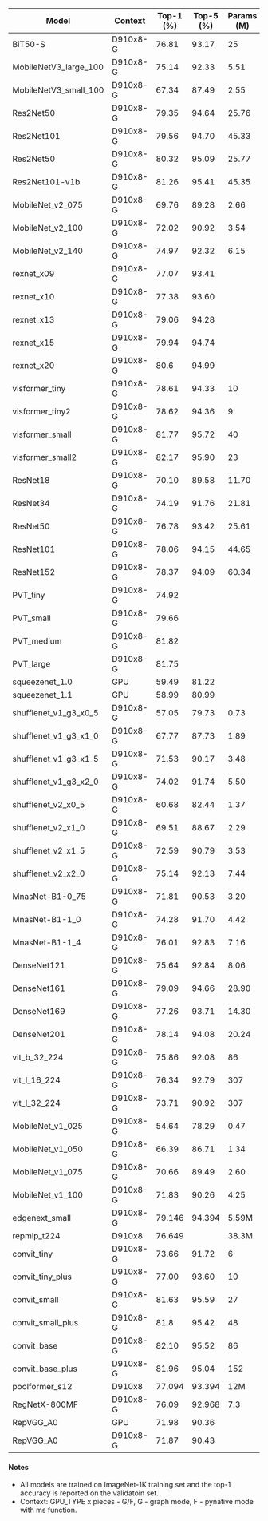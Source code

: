 | Model           | Context   |  Top-1 (%)  | Top-5 (%)  |  Params (M)    | Train T. | Infer T. |  Download | Config | Log |
|-----------------|-----------|-------|-------|------------|-------|--------|---|--------|--------------|
|    BiT50-S   | D910x8-G |   76.81   |   93.17   |    25     | 651s/step  |             | [model](https://download.mindspore.cn/toolkits/mindcv/bit/BiTresnet50.ckpt) | [cfg](https://github.com/mindspore-lab/mindcv/blob/main/configs/BigTransfer/BiT50_ascend.yaml) |  |
| MobileNetV3_large_100 | D910x8-G | 75.14     | 92.33     | 5.51       | 225s/epoch |          |  |  |  |
| MobileNetV3_small_100 | D910x8-G | 67.34     | 87.49     | 2.55       | 118s/epoch |          |  |  |  |
| Res2Net50      | D910x8-G | 79.35     | 94.64     | 25.76      | 246s/epoch | 28.5ms/step |  |  |  |
| Res2Net101     | D910x8-G | 79.56     | 94.70     | 45.33      | 467s/epoch | 46.0ms/step |  |  |  |
| Res2Net50      | D910x8-G | 80.32     | 95.09     | 25.77      | 250s/epoch | 29.6ms/step |  |  |  |
| Res2Net101-v1b | D910x8-G | 81.26     | 95.41     | 45.35      | 435s/epoch | 42.4ms/step |  |  |  |
| MobileNet_v2_075 | D910x8-G | 69.76       | 89.28      | 2.66           | 106s/epoch |        |  |  |  |
| MobileNet_v2_100 | D910x8-G | 72.02       | 90.92      | 3.54           | 98s/epoch |        |  |  |  |
| MobileNet_v2_140 | D910x8-G | 74.97       | 92.32      | 6.15           | 157s/epoch |        |  |  |  |
| rexnet_x09 | D910x8-G | 77.07 | 93.41    |      |   |   |   |  |  |
| rexnet_x10 | D910x8-G | 77.38 | 93.60    |       |   |   |   |  |  |
| rexnet_x13 | D910x8-G | 79.06 | 94.28 |  |   |   |   |  |  |
| rexnet_x15 | D910x8-G | 79.94 | 94.74  |   |   |   |   |  |  |
| rexnet_x20 | D910x8-G | 80.6 | 94.99  |   |   |   |   |  |  |
| visformer_tiny   | D910x8-G  | 78.61       | 94.33      | 10             | 353s/epoch | 10.9ms/step |  |  |  |
| visformer_tiny2  | D910x8-G  | 78.62       | 94.36      | 9              | 390s/epoch | 11.5ms/step |  |  |  |
| visformer_small  | D910x8-G  | 81.77       | 95.72      | 40             | 440s/epoch | 15.3ms/step |  |  |  |
| visformer_small2 | D910x8-G  | 82.17       | 95.90      | 23             | 450s/epoch | 19.2ms/step |  |  |  |
| ResNet18 | D910x8-G | 70.10 | 89.58 | 11.70 | 118s/epoch |  |  |  |  |
| ResNet34 | D910x8-G | 74.19 | 91.76 | 21.81 | 122s/epoch |  |  |  |  |
| ResNet50 | D910x8-G | 76.78 | 93.42 | 25.61 | 213s/epoch |  |  |  |  |
| ResNet101 | D910x8-G | 78.06 | 94.15 | 44.65 | 327s/epoch |  |  |  |  |
| ResNet152 | D910x8-G | 78.37 | 94.09 | 60.34 | 456s/epoch |  |  |  |  |
| PVT_tiny | D910x8-G | 74.92     |       |        | 433s/epoch | 16ms/step |  |  |  |
| PVT_small | D910x8-G | 79.66   |      |       | 538s/epoch | 30ms/step |  |  |  |
| PVT_medium | D910x8-G | 81.82      |       |         | 766s/epoch |47ms/step  |  |  |  |
| PVT_large | D910x8-G | 81.75     |       |        | 1074s/epoch | 67ms/step|  |  |  |
| squeezenet_1.0 | GPU | 59.49   | 81.22 |   |   |   |  |  |  |
| squeezenet_1.1 | GPU | 58.99 |   80.99 |   |   |   |  |  |  |
| shufflenet_v1_g3_x0_5 | D910x8-G     | 57.05     | 79.73     | 0.73       | 169s/epoch |          |  |  |  |
| shufflenet_v1_g3_x1_0 | D910x8-G     | 67.77     | 87.73     | 1.89       | 192s/epoch |          |  |  |  |
| shufflenet_v1_g3_x1_5 | D910x8-G     | 71.53     | 90.17     | 3.48       | 303s/epoch |          |  |  |  |
| shufflenet_v1_g3_x2_0 | D910x8-G     | 74.02     | 91.74     | 5.50       | 232s/epoch |          |  |  |  |
| shufflenet_v2_x0_5 | D910x8-G | 60.68     | 82.44     | 1.37       | 99s/epoch  |          |  |  |  |
| shufflenet_v2_x1_0 | D910x8-G | 69.51     | 88.67     | 2.29       | 101s/epoch |          |  |  |  |
| shufflenet_v2_x1_5 | D910x8-G | 72.59     | 90.79     | 3.53       | 125s/epoch |          |  |  |  |
| shufflenet_v2_x2_0 | D910x8-G | 75.14     | 92.13     | 7.44       | 149s/epoch |          |  |  |  |
| MnasNet-B1-0_75 |  D910x8-G  | 71.81 | 90.53 | 3.20 |  96s/epoch  |  |  |     |  |
| MnasNet-B1-1_0 |  D910x8-G  | 74.28 | 91.70 | 4.42 | 96s/epoch | |  |     |  |
| MnasNet-B1-1_4 | D910x8-G | 76.01 | 92.83 | 7.16 | 121s/epoch | |  |  |  |
| DenseNet121 | D910x8-G | 75.64     | 92.84     | 8.06       | 238s/epoch | 6.7ms/step |  |  |  |
| DenseNet161 | D910x8-G | 79.09     | 94.66     | 28.90      | 472s/epoch | 8.7ms/step |  |  |  |
| DenseNet169 | D910x8-G | 77.26 | 93.71 | 14.30 | 313s/epoch | 7.4ms/step |  |  |  |
| DenseNet201 | D910x8-G | 78.14 | 94.08 | 20.24 | 394s/epoch | 7.9ms/step |  |  |  |
| vit_b_32_224 | D910x8-G |   75.86   |   92.08   |    86     | 619ms/step | 11.6ms/step | [model](https://download.mindspore.cn/toolkits/mindcv/vit/vit_b_32_224.ckpt) | [cfg](https://github.com/mindspore-lab/mindcv/blob/main/configs/vit/vit_b32_224_ascend.yaml) |  |
| vit_l_16_224 | D910x8-G |   76.34   |   92.79   |    307    | 632ms/step | 5.37ms/step | [model](https://download.mindspore.cn/toolkits/mindcv/vit/vit_l_16_224.ckpt) | [cfg](https://github.com/mindspore-lab/mindcv/blob/main/configs/vit/vit_l16_224_ascend.yaml) |  |
| vit_l_32_224 | D910x8-G |   73.71   |   90.92   |    307    | 534ms/step | 6.22ms/step | [model](https://download.mindspore.cn/toolkits/mindcv/vit/vit_l_32_224.ckpt) | [cfg](https://github.com/mindspore-lab/mindcv/blob/main/configs/vit/vit_l32_224_ascend.yaml) |  |
| MobileNet_v1_025 | D910x8-G | 54.64       | 78.29      | 0.47           | 113s/epoch |        |  |  |  |
| MobileNet_v1_050 | D910x8-G | 66.39       | 86.71      | 1.34           | 120s/epoch |        |  |  |  |
| MobileNet_v1_075 | D910x8-G | 70.66       | 89.49      | 2.60           | 128s/epoch |        |  |  |  |
| MobileNet_v1_100 | D910x8-G | 71.83       | 90.26      | 4.25           | 130s/epoch |        |  |  |  |
| edgenext_small | D910x8-G | 79.146     | 94.394     | 5.59M       | 518s/epoch |  |  |  |  |
| repmlp_t224 | D910x8 | 76.649     |      | 38.3M       | 1011s/epoch | 15.8ms/step |  |  |  |
| convit_tiny      | D910x8-G  | 73.66       | 91.72      | 6              | 243s/epoch | 50.7ms/step | [model](https://download.mindspore.cn/toolkits/mindcv/convit/convit_tiny.ckpt) | [cfg](configs/convit/convit_tiny_ascend.yaml) |  |
| convit_tiny_plus | D910x8-G  | 77.00       | 93.60      | 10             | 246s/epoch | 40.9ms/step | [model](https://download.mindspore.cn/toolkits/mindcv/convit/convit_tiny_plus.ckpt) | [cfg](configs/convit/convit_tiny_plus_ascend.yaml) |  |
| convit_small     | D910x8-G  | 81.63       | 95.59      | 27             | 491s/epoch | 36.4ms/step | [model](https://download.mindspore.cn/toolkits/mindcv/convit/convit_small.ckpt) | [cfg](configs/convit/convit_small.yaml) |  |
| convit_small_plus| D910x8-G  | 81.8        | 95.42      | 48             | 557s/epoch | 32.7ms/step | [model](https://download.mindspore.cn/toolkits/mindcv/convit/convit_small_plus.ckpt) | [cfg](configs/convit/convit_small_plus_ascend.yaml) |  |
| convit_base      | D910x8-G  | 82.10       | 95.52      | 86             | 880s/epoch | 32.8ms/step | [model](https://download.mindspore.cn/toolkits/mindcv/convit/convit_base.ckpt) | [cfg](configs/convit/convit_base_ascend.yaml) |  |
| convit_base_plus | D910x8-G  | 81.96       | 95.04      | 152            | 1031s/epoch | 36.6ms/step | [model](https://download.mindspore.cn/toolkits/mindcv/convit/convit_base_plus.ckpt) | [cfg](configs/convit/convit_base_plus_ascend.yaml) |  |
| poolformer_s12  | D910x8    | 77.094      |   93.394   |  12M           | 396.24s/epoch | 19.9ms/step |  |  |  |
| RegNetX-800MF   | D910x8-G  | 76.09       | 92.968        | 7.3         | 115s/epoch | 1.8ms/step |  |  |  |
| RepVGG_A0 | GPU | 71.98     | 90.36     |       |  |   |  |  |  |
| RepVGG_A0 | D910x8-G | 71.87 | 90.43     |        |   |   |  |  |  |

#### Notes
- All models are trained on ImageNet-1K training set and the top-1 accuracy is reported on the validatoin set.
- Context: GPU_TYPE x pieces - G/F, G - graph mode, F - pynative mode with ms function.